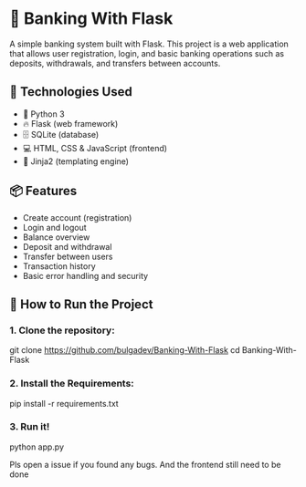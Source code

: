 # 💸 Banking With Flask


A simple banking system built with Flask. This project is a web application that allows user registration, login, and basic banking operations such as deposits, withdrawals, and transfers between accounts.

## 🚀 Technologies Used

- 🐍 Python 3  
- 🔥 Flask (web framework)  
- 🗄️ SQLite (database)  
- 💻 HTML, CSS & JavaScript (frontend)  
- 🧠 Jinja2 (templating engine)  

## 📦 Features

- Create account (registration)  
- Login and logout  
- Balance overview  
- Deposit and withdrawal  
- Transfer between users  
- Transaction history  
- Basic error handling and security  

## 🧰 How to Run the Project

### 1. Clone the repository:

git clone https://github.com/bulgadev/Banking-With-Flask
cd Banking-With-Flask

### 2. Install the Requirements:
pip install -r requirements.txt

### 3. Run it!
python app.py

Pls open a issue if you found any bugs.
And the frontend still need to be done
